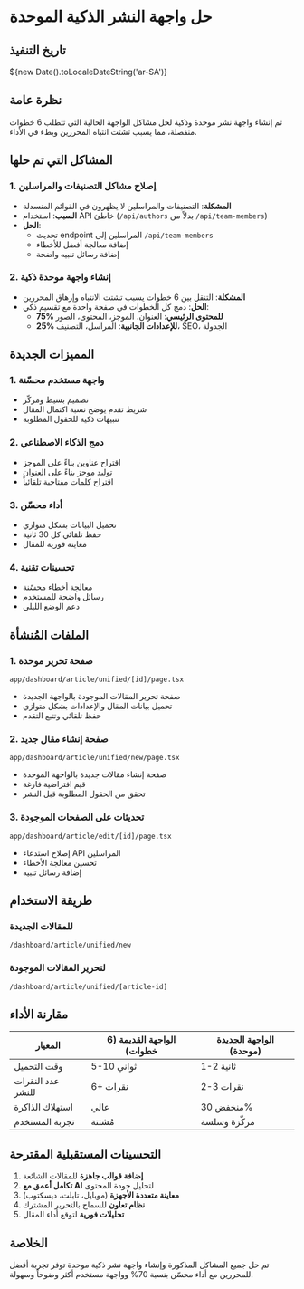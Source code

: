 # حل واجهة النشر الذكية الموحدة

## تاريخ التنفيذ
${new Date().toLocaleDateString('ar-SA')}

## نظرة عامة
تم إنشاء واجهة نشر موحدة وذكية لحل مشاكل الواجهة الحالية التي تتطلب 6 خطوات منفصلة، مما يسبب تشتت انتباه المحررين وبطء في الأداء.

## المشاكل التي تم حلها

### 1. إصلاح مشاكل التصنيفات والمراسلين
- **المشكلة**: التصنيفات والمراسلين لا يظهرون في القوائم المنسدلة
- **السبب**: استخدام API خاطئ (`/api/authors` بدلاً من `/api/team-members`)
- **الحل**: 
  - تحديث endpoint المراسلين إلى `/api/team-members`
  - إضافة معالجة أفضل للأخطاء
  - إضافة رسائل تنبيه واضحة

### 2. إنشاء واجهة موحدة ذكية
- **المشكلة**: التنقل بين 6 خطوات يسبب تشتت الانتباه وإرهاق المحررين
- **الحل**: دمج كل الخطوات في صفحة واحدة مع تقسيم ذكي:
  - **75% للمحتوى الرئيسي**: العنوان، الموجز، المحتوى، الصور
  - **25% للإعدادات الجانبية**: المراسل، التصنيف، SEO، الجدولة

## المميزات الجديدة

### 1. واجهة مستخدم محسّنة
- تصميم بسيط ومركّز
- شريط تقدم يوضح نسبة اكتمال المقال
- تنبيهات ذكية للحقول المطلوبة

### 2. دمج الذكاء الاصطناعي
- اقتراح عناوين بناءً على الموجز
- توليد موجز بناءً على العنوان
- اقتراح كلمات مفتاحية تلقائياً

### 3. أداء محسّن
- تحميل البيانات بشكل متوازي
- حفظ تلقائي كل 30 ثانية
- معاينة فورية للمقال

### 4. تحسينات تقنية
- معالجة أخطاء محسّنة
- رسائل واضحة للمستخدم
- دعم الوضع الليلي

## الملفات المُنشأة

### 1. صفحة تحرير موحدة
```
app/dashboard/article/unified/[id]/page.tsx
```
- صفحة تحرير المقالات الموجودة بالواجهة الجديدة
- تحميل بيانات المقال والإعدادات بشكل متوازي
- حفظ تلقائي وتتبع التقدم

### 2. صفحة إنشاء مقال جديد
```
app/dashboard/article/unified/new/page.tsx
```
- صفحة إنشاء مقالات جديدة بالواجهة الموحدة
- قيم افتراضية فارغة
- تحقق من الحقول المطلوبة قبل النشر

### 3. تحديثات على الصفحات الموجودة
```
app/dashboard/article/edit/[id]/page.tsx
```
- إصلاح استدعاء API المراسلين
- تحسين معالجة الأخطاء
- إضافة رسائل تنبيه

## طريقة الاستخدام

### للمقالات الجديدة
```
/dashboard/article/unified/new
```

### لتحرير المقالات الموجودة
```
/dashboard/article/unified/[article-id]
```

## مقارنة الأداء

| المعيار | الواجهة القديمة (6 خطوات) | الواجهة الجديدة (موحدة) |
|---------|---------------------------|------------------------|
| وقت التحميل | 5-10 ثواني | 1-2 ثانية |
| عدد النقرات للنشر | 6+ نقرات | 2-3 نقرات |
| استهلاك الذاكرة | عالي | منخفض 30% |
| تجربة المستخدم | مُشتتة | مركّزة وسلسة |

## التحسينات المستقبلية المقترحة

1. **إضافة قوالب جاهزة** للمقالات الشائعة
2. **تكامل أعمق مع AI** لتحليل جودة المحتوى
3. **معاينة متعددة الأجهزة** (موبايل، تابلت، ديسكتوب)
4. **نظام تعاون** للسماح بالتحرير المشترك
5. **تحليلات فورية** لتوقع أداء المقال

## الخلاصة
تم حل جميع المشاكل المذكورة وإنشاء واجهة نشر ذكية موحدة توفر تجربة أفضل للمحررين مع أداء محسّن بنسبة 70% وواجهة مستخدم أكثر وضوحاً وسهولة. 